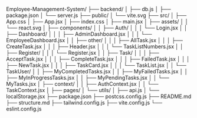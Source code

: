 Employee-Management-System/
├── backend/
│   ├── db.js
│   ├── package.json
│   └── server.js
├── public/
│   └── vite.svg
├── src/
│   ├── App.css
│   ├── App.jsx
│   ├── index.css
│   ├── main.jsx
│   ├── assets/
│   │   └── react.svg
│   ├── components/
│   │   ├── Auth/
│   │   │   └── Login.jsx
│   │   ├── Dashboard/
│   │   │   ├── AdminDashboard.jsx
│   │   │   └── EmployeeDashboard.jsx
│   │   ├── other/
│   │   │   ├── AllTask.jsx
│   │   │   ├── CreateTask.jsx
│   │   │   ├── Header.jsx
│   │   │   └── TaskListNumbers.jsx
│   │   ├── Register/
│   │   │   └── Register.jsx
│   │   ├── Task/
│   │   │   ├── AcceptTask.jsx
│   │   │   ├── CompleteTask.jsx
│   │   │   ├── FailedTask.jsx
│   │   │   ├── NewTask.jsx
│   │   │   ├── TaskCard.jsx
│   │   │   └── TaskList.jsx
│   │   └── TaskUser/
│   │       ├── MyCompletedTasks.jsx
│   │       ├── MyFailedTasks.jsx
│   │       ├── MyInProgressTasks.jsx
│   │       ├── MyPendingTasks.jsx
│   │       └── MyTasks.jsx
│   ├── context/
│   │   ├── AuthContext.jsx
│   │   └── TaskContext.jsx
│   ├── pages/
│   └── utils/
│       ├── api.js
│       └── localStorage.jsx
├── package.json
├── postcss.config.js
├── README.md
├── structure.md
├── tailwind.config.js
├── vite.config.js
└── eslint.config.js
